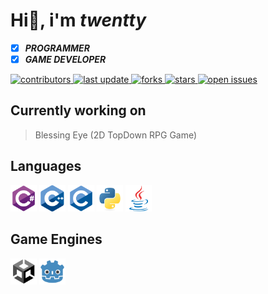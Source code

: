 # Hi👋, i'm *twentty*
- [x] ***PROGRAMMER***
- [x] ***GAME DEVELOPER***

<!-- Badges -->
<p>
  <a href="https://github.com/twentty-c/twentty-c/graphs/contributors">
    <img src="https://img.shields.io/github/contributors/twentty-c/twentty-c" alt="contributors" />
  </a>
  <a href="">
    <img src="https://img.shields.io/github/last-commit/twentty-c/twentty-c" alt="last update" />
  </a>
  <a href="https://github.com/twentty-c/twentty-c/network/members">
    <img src="https://img.shields.io/github/forks/twentty-c/twentty-c" alt="forks" />
  </a>
  <a href="https://github.com/twentty-c/twentty-c/stargazers">
    <img src="https://img.shields.io/github/stars/twentty-c/twentty-c" alt="stars" />
  </a>
  <a href="https://github.com/twentty-c/twentty-c/issues/">
    <img src="https://img.shields.io/github/issues/twentty-c/twentty-c" alt="open issues" />
  </a>
</p>

## **Currently working on**
> Blessing Eye (2D TopDown RPG Game)

## **Languages**

<p align="left">
  <img src='https://raw.githubusercontent.com/devicons/devicon/master/icons/csharp/csharp-original.svg' height='42px'/>
  <img src='https://raw.githubusercontent.com/devicons/devicon/master/icons/cplusplus/cplusplus-original.svg' height='42px'>
  <img src='https://raw.githubusercontent.com/devicons/devicon/master/icons/c/c-original.svg' height='42px'>
  <img src='https://raw.githubusercontent.com/devicons/devicon/master/icons/python/python-original.svg' height='42px'>
  <img src='https://raw.githubusercontent.com/devicons/devicon/master/icons/java/java-original.svg' height='42px'>
</p>

## **Game Engines**

<p align="left">
  <img src='https://raw.githubusercontent.com/devicons/devicon/master/icons/unity/unity-original.svg' height='42px'/>
  <img src='https://raw.githubusercontent.com/devicons/devicon/master/icons/godot/godot-original.svg' height='42px'/>
</p>
